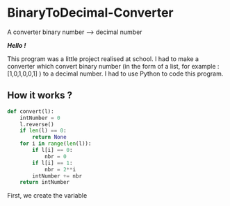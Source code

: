 # BinaryToDecimal-Converter
A converter binary number --> decimal number

***Hello !***

This program was a little project realised at school.
I had to make a converter which convert binary number (in the form of a list, for example : [1,0,1,0,0,1] ) to a decimal number.
I had to use Python to code this program.

## How it works ?

```py 
def convert(l):
    intNumber = 0
    l.reverse()
    if len(l) == 0:
        return None
    for i in range(len(l)):
        if l[i] == 0:
            nbr = 0
        if l[i] == 1:
            nbr = 2**i
        intNumber += nbr
    return intNumber
```

First, we create the variable 
